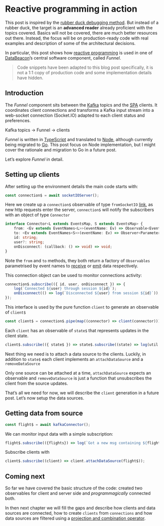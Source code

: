 # Reactive programming in action
This post is inspired by the [rubber duck debugging method](https://rubberduckdebugging.com/). But instead of a rubber duck, the target is an **advanced reader** already proficient with the topics covered. Basics will not be covered, there are much better resources out there. Instead, the focus will be on production-ready code with real examples and description of some of the architectural decisions. 

In particular, this post shows how [reactive programming](https://reactivex.io/) is used in one of [DataBeacon](www.databeacon.aero)’s central software component, called *Funnel*.

> Code snippets have been adapted to this blog post specifically, it is not a 1:1 copy of production code and some implementation details have hidden. 
## Introduction
The *Funnel* component sits between the  [Kafka](https://kafka.apache.org/) topics and the [SPA](https://developer.mozilla.org/en-US/docs/Glossary/SPA) clients. It coordinates client connections and transforms a Kafka input stream into a web-socket connection (Socket.IO)  adapted to each client status and preferences. 

Kafka topics -> Funnel -> clients

*Funnel* is written in [TypeScript](https://www.typescriptlang.org/) and translated to [Node](https://nodejs.org/en/), although currently being migrated to [Go](https://go.dev/). This post focus on Node implementation, but I might cover the rationale and migration to Go in a future post. 

Let’s explore *Funnel* in detail. 
## Setting up clients
After setting up the environment details the main code starts with:

```typescript
const connection$ = await socketIOServer();
```
 
Here we create up a `connection$` observable of type `fromSocketIO` [link](www.mpn.js), as new http requests enter the server, `connection$` will notify the subscribers with an object of type `Connector`

```typescript
interface Connector<L extends EventsMap, S extends EventsMap> {
	from: <Ev extends EventNames<L>>(eventName: Ev) => Observable<EventParam<L, Ev>>;
	to: <Ev extends EventNames<S>>(eventName: Ev) => Observer<Parameters<S[Ev]>>;
	id: string;
	user?: string;
	onDisconnect: (callback: () => void) => void;
}
```

Note the `from` and `to` methods, they both return a factory of `Observables` parametrised by event names to [receive](https://socket.io/docs/v4/server-api/#socketoneventname-callback) or [emit](https://socket.io/docs/v4/server-api/#socketemiteventname-args) data respectively. 

This connection object can be used to monitor connections activity:

```typescript
connection$.subscribe(({ id, user, onDisconnect }) => {
	log(`Connected ${user} through session ${id}`);
	onDisconnect(() => log(`Disconnected ${user} from session ${id}`));
});
```

This interface is used by the pure function `client` to generate an observable of `client$`

```typescript
const client$ = connection$.pipe(map((connector) => client(connector)));
```

Each `client` has an observable of `state$` that represents updates in the client state. 

```typescript
client$.subscribe(({ state$ }) => state$.subscribe((state) => log(util.inspect(state, { depth: 4 }))));
```

Next thing we need is to attach a data source to the clients. Luckily, in addition to `state$` each client implements an `attachDataSource` and a `removeDataSource` 

Only one source can be attached at a time, `attachDataSource` expects an observable and `removeDataSource` is just a function that unsubscribes the client from the source updates. 

That’s all we need for now, we will describe the `client` generation in a future post.  Let’s now setup the data sources. 
## Getting data from source


```typescript
const flight$ = await kafkaConnector();
```

We can monitor input data with a simple subscription: 

```typescript
flight$.subscribe(({flights}) => log(`Got a new msg containing ${flights.length} flights`));
```


Subscribe clients with

```typescript
client$.subscribe((client) => client.attachDataSource(flight$));
```
 
## Coming next

So far we have covered the basic structure of the code: created two observables for client and server side and *programmagically* connected both. 

In then next chapter we will fill the gaps and describe how clients and data sources are connected, how to create `clients` from `connections` and how data sources are filtered using a [projection and combination operator](https://rxjs.dev/api/index/function/combineLatest). 